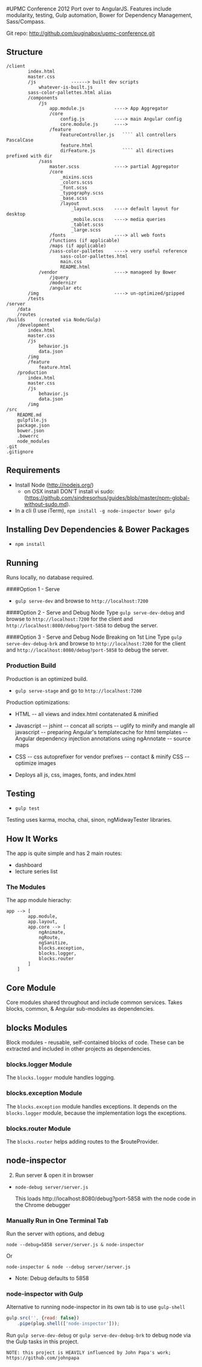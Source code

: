 #UPMC Conference 2012
Port over to AngularJS. Features include modularity, testing, Gulp automation, Bower for Dependency Management, Sass/Compass.

Git repo: http://github.com/puginabox/upmc-conference.git


## Structure
    /client
            index.html
            master.css
            /js             ------> built dev scripts
                whatever-is-built.js   
            sass-color-pallettes.html alias
            /components
                /js
                    app.module.js           ----> App Aggregator
                    /core
                        config.js           ----> main Angular config
                        core.module.js      ---->
                    /feature
                        FeatureController.js   ```` all controllers PascalCase
                        feature.html
                        dirFeature.js          ```` all directives prefixed with dir
                /sass
                    master.scss             ----> partial Aggregator
                    /core
                        _mixins.scss
                        _colors.scss
                        _font.scss
                        _typography.scss
                        _base.scss
                        /layout             
                            _layout.scss    ----> default layout for desktop
                            _mobile.scss    ----> media queries
                            _tablet.scss
                            _large.scss
                    /fonts                  ----> all web fonts
                    /functions (if applicable)
                    /maps (if applicable)
                    /sass-color-palletes    ----> very useful reference
                        sass-color-pallettes.html
                        main.css
                        README.html
                /vendor                     ----> manageed by Bower
                    /jquery
                    /modernizr
                    /angular etc
            /img                            ----> un-optimized/gzipped
            /tests
    /server
        /data
        /routes
    /builds 	(created via Node/Gulp)
        /development
            index.html        
            master.css
            /js
                behavior.js
                data.json    
            /img
            /feature
                feature.html
        /production
            index.html        
            master.css
            /js
                behavior.js
                data.json
            /img  	
	/src
        README.md
        gulpfile.js
		package.json
        bower.json
        .bowerrc
        node_modules
    .git
    .gitignore
	
## Requirements

- Install Node (http://nodejs.org/)
	- on OSX install DON'T install vi sudo: (https://github.com/sindresorhus/guides/blob/master/npm-global-without-sudo.md). 
- In a cli (I use iTerm),  `npm install -g node-inspector bower gulp`

## Installing Dev Dependencies & Bower Packages
- `npm install`

## Running
Runs locally, no database required.

####Option 1 - Serve
- `gulp serve-dev` and browse to `http://localhost:7200`

####Option 2 - Serve and Debug Node
Type `gulp serve-dev-debug` and browse to `http://localhost:7200` for the client and `http://localhost:8080/debug?port-5858` to debug the server.

####Option 3 - Serve and Debug Node Breaking on 1st Line
Type `gulp serve-dev-debug-brk` and browse to `http://localhost:7200` for the client and `http://localhost:8080/debug?port-5858` to debug the server.

### Production Build
Production is an optimized build. 
- `gulp serve-stage` and go to `http://localhost:7200`

Production optimizations:

- HTML
    -- all views and index.html contatenated & minified
- Javascript
    -- jshint
    -- concat all scripts
    -- uglify to minify and mangle all javascript
    -- preparing Angular's templatecache for html templates
    -- Angular dependency injection annotations using ngAnnotate
    -- source maps
- CSS
    -- css autoprefixer for vendor prefixes
    -- contact & minify CSS
    -- optimize images

- Deploys all js, css, images, fonts, and index.html

## Testing
- `gulp test`

Testing uses karma, mocha, chai, sinon, ngMidwayTester libraries.

## How It Works
The app is quite simple and has 2 main routes:
- dashboard
- lecture series list

### The Modules
The app module hierachy:

```
app --> [
        app.module,
        app.layout,
		app.core --> [
			ngAnimate,
			ngRoute,
			ngSanitize,
			blocks.exception,
			blocks.logger,
			blocks.router
		]
    ]
```

## Core Module
Core modules shared throughout and include common services. Takes blocks, common, & Angular sub-modules as dependencies. 

## blocks Modules
Block modules - reusable, self-contained blocks of code. These can be extracted and included in other projects as dependencies.

### blocks.logger Module
The `blocks.logger` module handles logging.

### blocks.exception Module
The `blocks.exception` module handles exceptions. It depends on the `blocks.logger` module, because the implementation logs the exceptions.

### blocks.router Module
The `blocks.router` helps adding routes to the $routeProvider.

## node-inspector
    
2. Run server & open it in browser
- `node-debug server/server.js`
    
    This loads http://localhost:8080/debug?port-5858 with the node code in the Chrome debugger

### Manually Run in One Terminal Tab
Run the server with options, and debug
    
`node --debug=5858 server/server.js & node-inspector`    

Or

`node-inspector & node --debug server/server.js`

 - Note: Debug defaults to 5858

### node-inspector with Gulp
Alternative to running node-inspector in its own tab is to use `gulp-shell`

```javascript
gulp.src('', {read: false})
    .pipe(plug.shell(['node-inspector']));
```

Run `gulp serve-dev-debug` or `gulp serve-dev-debug-brk` to debug node via the Gulp tasks in this project.

```
NOTE: this project is HEAVILY influenced by John Papa's work; https://github.com/johnpapa

